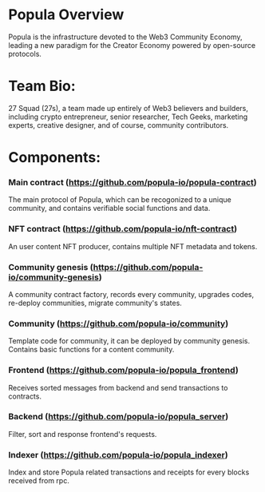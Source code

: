 # Popula Overview
Popula is the infrastructure devoted to the Web3 Community Economy, leading a new paradigm for the Creator Economy powered by open-source protocols.

# Team Bio: 
27 Squad (27s), a team made up entirely of Web3 believers and builders, including crypto entrepreneur, senior researcher, Tech Geeks, marketing experts, creative designer, and of course, community contributors.

# Components:
### Main contract (https://github.com/popula-io/popula-contract)

The main protocol of Popula, which can be recogonized to a unique community, and contains verifiable social functions and data.


### NFT contract (https://github.com/popula-io/nft-contract)

An user content NFT producer, contains multiple NFT metadata and tokens.

### Community genesis (https://github.com/popula-io/community-genesis)

A community contract factory, records every community, upgrades codes, re-deploy communities, migrate community's states.

### Community (https://github.com/popula-io/community)

Template code for community, it can be deployed by community genesis. Contains basic functions for a content community.

### Frontend (https://github.com/popula-io/popula_frontend)

Receives sorted messages from backend and send transactions to contracts.

### Backend (https://github.com/popula-io/popula_server)

Filter, sort and response frontend's requests. 

### Indexer (https://github.com/popula-io/popula_indexer)

Index and store Popula related transactions and receipts for every blocks received from rpc. 


